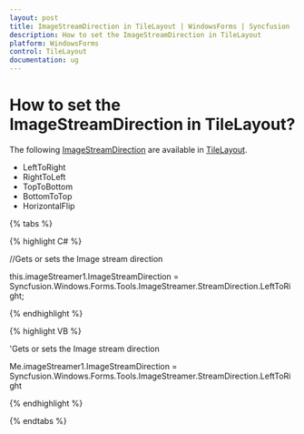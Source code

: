 ```yaml
---
layout: post
title: ImageStreamDirection in TileLayout | WindowsForms | Syncfusion
description: How to set the ImageStreamDirection in TileLayout
platform: WindowsForms
control: TileLayout 
documentation: ug
---
```


# How to set the ImageStreamDirection in TileLayout?

The following [ImageStreamDirection](https://help.syncfusion.com/cr/windowsforms/Syncfusion.Tools.Windows~Syncfusion.Windows.Forms.Tools.ImageStreamer~ImageStreamDirection.html) are available in [TileLayout](https://help.syncfusion.com/cr/cref_files/windowsforms/Syncfusion.Tools.Windows~Syncfusion.Windows.Forms.Tools.TileLayout.html).

* LeftToRight
* RightToLeft
* TopToBottom
* BottomToTop
* HorizontalFlip

{% tabs %}

{% highlight C# %}

//Gets or sets the Image stream direction

this.imageStreamer1.ImageStreamDirection = Syncfusion.Windows.Forms.Tools.ImageStreamer.StreamDirection.LeftToRight;

{% endhighlight %}


{% highlight VB %}

'Gets or sets the Image stream direction

Me.imageStreamer1.ImageStreamDirection = Syncfusion.Windows.Forms.Tools.ImageStreamer.StreamDirection.LeftToRight

 
{% endhighlight %}

{% endtabs %}











